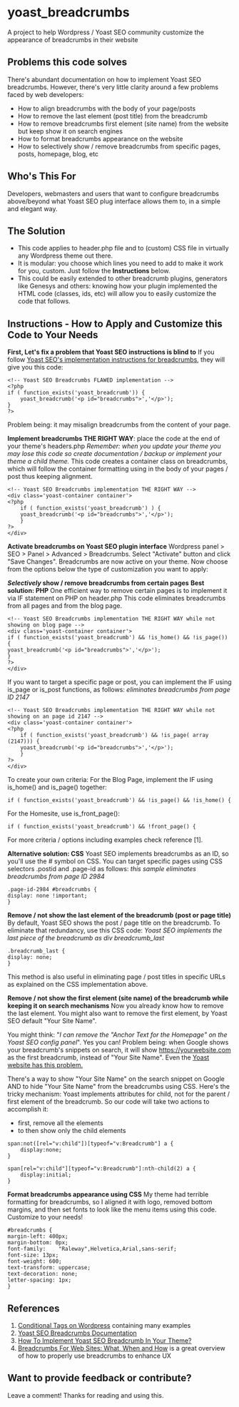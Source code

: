 # yoast_breadcrumbs
A project to help Wordpress / Yoast SEO community customize the appearance of breadcrumbs in their website

## Problems this code solves
There's abundant documentation on how to implement Yoast SEO breadcrumbs. However, there's very little clarity around a few problems faced by web developers:
* How to align breadcrumbs with the body of your page/posts
* How to remove the last element (post title) from the breadcrumb
* How to remove breadcrumbs first element (site name) from the website but keep show it on search engines 
* How to format breadcrumbs appearance on the website
* How to selectively show / remove breadcrumbs from specific pages, posts, homepage, blog, etc

## Who's This For
Developers, webmasters and users that want to configure breadcrumbs above/beyond what Yoast SEO plug interface allows them to, in a simple and elegant way.

## The Solution
* This code applies to header.php file and to (custom) CSS file in virtually any Wordpress theme out there.
* It is modular: you choose which lines you need to add to make it work for you, custom. Just follow the **Instructions** below.
* This could be easily extended to other breadcrumb plugins, generators like Genesys and others: knowing how your plugin implemented the HTML code (classes, ids, etc) will allow you to easily customize the code that follows.

## Instructions - How to Apply and Customize this Code to Your Needs
**First, Let's fix a problem that Yoast SEO instructions is blind to**
If you follow [Yoast SEO's implementation instructions for breadcrumbs](https://kb.yoast.com/kb/implement-wordpress-seo-breadcrumbs/), they will give you this code:

```
<!-- Yoast SEO Breadcrumbs FLAWED implementation -->
<?php
if ( function_exists('yoast_breadcrumb')) {
	yoast_breadcrumb('<p id="breadcrumbs">','</p>');
}
?> 
```
Problem being: it may misalign breadcrumbs from the content of your page.

**Implement breadcrumbs THE RIGHT WAY**: place the code at the end of your theme's headers.php
_Remember: when you update your theme you may lose this code so create documentation / backup or implement your theme a child theme._ 
This code creates a container class on breadcrumbs, which will follow the container formatting using in the body of your pages / post thus keeping alignment.

```
<!-- Yoast SEO Breadcrumbs implementation THE RIGHT WAY -->
<div class='yoast-container container'>
<?php
	if ( function_exists('yoast_breadcrumb') ) {
	yoast_breadcrumb('<p id="breadcrumbs">','</p>');
	}
?>
</div>
```

**Activate breadcrumbs on Yoast SEO plugin interface**
Wordpress panel > SEO > Panel > Advanced > Breadcrumbs. Select "Activate" button and click "Save Changes".
Breadcrumbs are now active on your theme. 
Now choose from the options below the type of customization you want to apply:

**_Selectively_ show / remove breadcrumbs from certain pages**
**Best solution: PHP**
One efficient way to remove certain pages is to implement it via IF statement on PHP on header.php
This code eliminates breadcrumbs from all pages and from the blog page.

```
<!-- Yoast SEO Breadcrumbs implementation THE RIGHT WAY while not showing on blog page -->
<div class='yoast-container container'>
if ( function_exists('yoast_breadcrumb') && !is_home() && !is_page()) {
yoast_breadcrumb('<p id="breadcrumbs">','</p>');
}
?>
</div>
```

If you want to target a specific page or post, you can implement the IF using is_page or is_post functions, as follows:
_eliminates breadcrumbs from page ID 2147_
        
```
<!-- Yoast SEO Breadcrumbs implementation THE RIGHT WAY while not showing on an page id 2147 -->
<div class='yoast-container container'>
<?php
	if ( function_exists('yoast_breadcrumb') && !is_page( array (2147))) {
	yoast_breadcrumb('<p id="breadcrumbs">','</p>');
	}
?>
</div>
``` 

To create your own criteria:
For the Blog Page, implement the IF using is_home() and is_page() together:

```
if ( function_exists('yoast_breadcrumb') && !is_page() && !is_home() {
```

For the Homesite, use is_front_page():

```
if ( function_exists('yoast_breadcrumb') && !front_page() {
```

For more criteria / options including examples check reference [1].
                
**Alternative solution: CSS**
Yoast SEO implements breadcrumbs as an ID, so you'll use the # symbol on CSS. You can target specific pages using CSS selectors .postid and .page-id as follows: 
_this sample eliminates breadcrumbs from page ID 2984_
```
.page-id-2984 #breadcrumbs {
display: none !important;
} 
```
        
**Remove / not show the last element of the breadcrumb (post or page title)**
By default, Yoast SEO shows the post / page title on the breadcrumb. To eliminate that redundancy, use this CSS code:
_Yoast SEO implements the last piece of the breadcrumb as div breadcrumb_last_
```
.breadcrumb_last {
display: none;
} 
```
This method is also useful in eliminating page / post titles in specific URLs as explained on the CSS implementation above.

**Remove / not show the first element (site name) of the breadcrumb while keeping it on search mechanisms**
Now you already know how to remove the last element. You might also want to remove the first element, by Yoast SEO default "Your Site Name".

You might think: "_I can remove the "Anchor Text for the Homepage" on the Yoast SEO config panel_". Yes you can! Problem being: when Google shows your breadcrumb's snippets on search, it will show https://yourwebsite.com as the first breadcrumb, instead of "Your Site Name". Even the [Yoast website has this problem.](https://yoast.com/app/uploads/2017/07/breadcrumb-seo-google-example.jpg)

There's a way to show "Your Site Name" on the search snippet on Google AND to hide "Your Site Name" from the breadcrumbs using CSS.
Here's the tricky mechanism: Yoast implements attributes for child, not for the parent / first element of the breadcrumb. So our code will take two actions to accomplish it:
* first, remove all the elements
* to then show only the child elements

```
span:not([rel="v:child"])[typeof="v:Breadcrumb"] a {
	display:none;
}

span[rel="v:child"][typeof="v:Breadcrumb"]:nth-child(2) a {
	display:initial;
}
```

**Format breadcrumbs appearance using CSS**
My theme had terrible formatting for breadcrumbs, so I aligned it with logo, removed bottom margins, and then set fonts to look like the menu items using this code. Customize to your needs!

```
#breadcrumbs {
margin-left: 400px;
margin-bottom: 0px;
font-family:	"Raleway",Helvetica,Arial,sans-serif;
font-size: 13px;
font-weight: 600;
text-transform: uppercase;
text-decoration: none;
letter-spacing: 1px;
}
```

## References
1. [Conditional Tags on Wordpress](https://codex.wordpress.org/Conditional_Tags) containing many examples
1. [Yoast SEO Breadcrumbs Documentation](https://yoast.com/breadcrumbs-seo/)
1. [How To Implement Yoast SEO Breadcrumb In Your Theme?](https://napitwptech.com/tutorial/wordpress-development/how-to-implement-yoast-seo-breadcrumb-in-your-theme/)
1. [Breadcrumbs For Web Sites: What, When and How](https://uxplanet.org/breadcrumbs-for-web-sites-what-when-and-how-9273dacf1960) is a great overview of how to properly use breadcrumbs to enhance UX 

## Want to provide feedback or contribute?
Leave a comment! Thanks for reading and using this.
